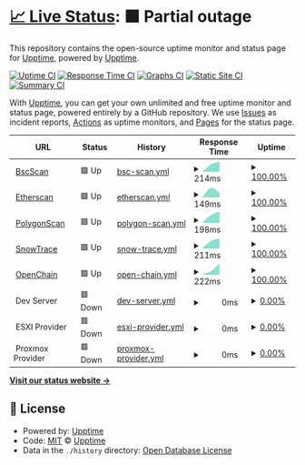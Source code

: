 # [📈 Live Status](https://demo.upptime.js.org): <!--live status--> **🟧 Partial outage**

This repository contains the open-source uptime monitor and status page for [Upptime](https://upptime.js.org), powered by [Upptime](https://github.com/upptime/upptime).

[![Uptime CI](https://github.com/creativefurniture/uptime/workflows/Uptime%20CI/badge.svg)](https://github.com/creativefurniture/uptime/actions?query=workflow%3A%22Uptime+CI%22)
[![Response Time CI](https://github.com/creativefurniture/uptime/workflows/Response%20Time%20CI/badge.svg)](https://github.com/creativefurniture/uptime/actions?query=workflow%3A%22Response+Time+CI%22)
[![Graphs CI](https://github.com/creativefurniture/uptime/workflows/Graphs%20CI/badge.svg)](https://github.com/creativefurniture/uptime/actions?query=workflow%3A%22Graphs+CI%22)
[![Static Site CI](https://github.com/creativefurniture/uptime/workflows/Static%20Site%20CI/badge.svg)](https://github.com/creativefurniture/uptime/actions?query=workflow%3A%22Static+Site+CI%22)
[![Summary CI](https://github.com/creativefurniture/uptime/workflows/Summary%20CI/badge.svg)](https://github.com/creativefurniture/uptime/actions?query=workflow%3A%22Summary+CI%22)

With [Upptime](https://upptime.js.org), you can get your own unlimited and free uptime monitor and status page, powered entirely by a GitHub repository. We use [Issues](https://github.com/upptime/upptime/issues) as incident reports, [Actions](https://github.com/creativefurniture/uptime/actions) as uptime monitors, and [Pages](https://demo.upptime.js.org) for the status page.

<!--start: status pages-->
<!-- This summary is generated by Upptime (https://github.com/upptime/upptime) -->
<!-- Do not edit this manually, your changes will be overwritten -->
<!-- prettier-ignore -->
| URL | Status | History | Response Time | Uptime |
| --- | ------ | ------- | ------------- | ------ |
| <img alt="" src="https://icons.duckduckgo.com/ip3/bscscan.com.ico" height="13"> [BscScan](https://bscscan.com/) | 🟩 Up | [bsc-scan.yml](https://github.com/creativefurniture/uptime/commits/HEAD/history/bsc-scan.yml) | <details><summary><img alt="Response time graph" src="./graphs/bsc-scan/response-time-week.png" height="20"> 214ms</summary><br><a href="https://creativefurniture.github.io/uptime/history/bsc-scan"><img alt="Response time 214" src="https://img.shields.io/endpoint?url=https%3A%2F%2Fraw.githubusercontent.com%2Fcreativefurniture%2Fuptime%2FHEAD%2Fapi%2Fbsc-scan%2Fresponse-time.json"></a><br><a href="https://creativefurniture.github.io/uptime/history/bsc-scan"><img alt="24-hour response time 214" src="https://img.shields.io/endpoint?url=https%3A%2F%2Fraw.githubusercontent.com%2Fcreativefurniture%2Fuptime%2FHEAD%2Fapi%2Fbsc-scan%2Fresponse-time-day.json"></a><br><a href="https://creativefurniture.github.io/uptime/history/bsc-scan"><img alt="7-day response time 214" src="https://img.shields.io/endpoint?url=https%3A%2F%2Fraw.githubusercontent.com%2Fcreativefurniture%2Fuptime%2FHEAD%2Fapi%2Fbsc-scan%2Fresponse-time-week.json"></a><br><a href="https://creativefurniture.github.io/uptime/history/bsc-scan"><img alt="30-day response time 214" src="https://img.shields.io/endpoint?url=https%3A%2F%2Fraw.githubusercontent.com%2Fcreativefurniture%2Fuptime%2FHEAD%2Fapi%2Fbsc-scan%2Fresponse-time-month.json"></a><br><a href="https://creativefurniture.github.io/uptime/history/bsc-scan"><img alt="1-year response time 214" src="https://img.shields.io/endpoint?url=https%3A%2F%2Fraw.githubusercontent.com%2Fcreativefurniture%2Fuptime%2FHEAD%2Fapi%2Fbsc-scan%2Fresponse-time-year.json"></a></details> | <details><summary><a href="https://creativefurniture.github.io/uptime/history/bsc-scan">100.00%</a></summary><a href="https://creativefurniture.github.io/uptime/history/bsc-scan"><img alt="All-time uptime 100.00%" src="https://img.shields.io/endpoint?url=https%3A%2F%2Fraw.githubusercontent.com%2Fcreativefurniture%2Fuptime%2FHEAD%2Fapi%2Fbsc-scan%2Fuptime.json"></a><br><a href="https://creativefurniture.github.io/uptime/history/bsc-scan"><img alt="24-hour uptime 100.00%" src="https://img.shields.io/endpoint?url=https%3A%2F%2Fraw.githubusercontent.com%2Fcreativefurniture%2Fuptime%2FHEAD%2Fapi%2Fbsc-scan%2Fuptime-day.json"></a><br><a href="https://creativefurniture.github.io/uptime/history/bsc-scan"><img alt="7-day uptime 100.00%" src="https://img.shields.io/endpoint?url=https%3A%2F%2Fraw.githubusercontent.com%2Fcreativefurniture%2Fuptime%2FHEAD%2Fapi%2Fbsc-scan%2Fuptime-week.json"></a><br><a href="https://creativefurniture.github.io/uptime/history/bsc-scan"><img alt="30-day uptime 100.00%" src="https://img.shields.io/endpoint?url=https%3A%2F%2Fraw.githubusercontent.com%2Fcreativefurniture%2Fuptime%2FHEAD%2Fapi%2Fbsc-scan%2Fuptime-month.json"></a><br><a href="https://creativefurniture.github.io/uptime/history/bsc-scan"><img alt="1-year uptime 100.00%" src="https://img.shields.io/endpoint?url=https%3A%2F%2Fraw.githubusercontent.com%2Fcreativefurniture%2Fuptime%2FHEAD%2Fapi%2Fbsc-scan%2Fuptime-year.json"></a></details>
| <img alt="" src="https://icons.duckduckgo.com/ip3/etherscan.io.ico" height="13"> [Etherscan](https://etherscan.io/) | 🟩 Up | [etherscan.yml](https://github.com/creativefurniture/uptime/commits/HEAD/history/etherscan.yml) | <details><summary><img alt="Response time graph" src="./graphs/etherscan/response-time-week.png" height="20"> 149ms</summary><br><a href="https://creativefurniture.github.io/uptime/history/etherscan"><img alt="Response time 149" src="https://img.shields.io/endpoint?url=https%3A%2F%2Fraw.githubusercontent.com%2Fcreativefurniture%2Fuptime%2FHEAD%2Fapi%2Fetherscan%2Fresponse-time.json"></a><br><a href="https://creativefurniture.github.io/uptime/history/etherscan"><img alt="24-hour response time 149" src="https://img.shields.io/endpoint?url=https%3A%2F%2Fraw.githubusercontent.com%2Fcreativefurniture%2Fuptime%2FHEAD%2Fapi%2Fetherscan%2Fresponse-time-day.json"></a><br><a href="https://creativefurniture.github.io/uptime/history/etherscan"><img alt="7-day response time 149" src="https://img.shields.io/endpoint?url=https%3A%2F%2Fraw.githubusercontent.com%2Fcreativefurniture%2Fuptime%2FHEAD%2Fapi%2Fetherscan%2Fresponse-time-week.json"></a><br><a href="https://creativefurniture.github.io/uptime/history/etherscan"><img alt="30-day response time 149" src="https://img.shields.io/endpoint?url=https%3A%2F%2Fraw.githubusercontent.com%2Fcreativefurniture%2Fuptime%2FHEAD%2Fapi%2Fetherscan%2Fresponse-time-month.json"></a><br><a href="https://creativefurniture.github.io/uptime/history/etherscan"><img alt="1-year response time 149" src="https://img.shields.io/endpoint?url=https%3A%2F%2Fraw.githubusercontent.com%2Fcreativefurniture%2Fuptime%2FHEAD%2Fapi%2Fetherscan%2Fresponse-time-year.json"></a></details> | <details><summary><a href="https://creativefurniture.github.io/uptime/history/etherscan">100.00%</a></summary><a href="https://creativefurniture.github.io/uptime/history/etherscan"><img alt="All-time uptime 100.00%" src="https://img.shields.io/endpoint?url=https%3A%2F%2Fraw.githubusercontent.com%2Fcreativefurniture%2Fuptime%2FHEAD%2Fapi%2Fetherscan%2Fuptime.json"></a><br><a href="https://creativefurniture.github.io/uptime/history/etherscan"><img alt="24-hour uptime 100.00%" src="https://img.shields.io/endpoint?url=https%3A%2F%2Fraw.githubusercontent.com%2Fcreativefurniture%2Fuptime%2FHEAD%2Fapi%2Fetherscan%2Fuptime-day.json"></a><br><a href="https://creativefurniture.github.io/uptime/history/etherscan"><img alt="7-day uptime 100.00%" src="https://img.shields.io/endpoint?url=https%3A%2F%2Fraw.githubusercontent.com%2Fcreativefurniture%2Fuptime%2FHEAD%2Fapi%2Fetherscan%2Fuptime-week.json"></a><br><a href="https://creativefurniture.github.io/uptime/history/etherscan"><img alt="30-day uptime 100.00%" src="https://img.shields.io/endpoint?url=https%3A%2F%2Fraw.githubusercontent.com%2Fcreativefurniture%2Fuptime%2FHEAD%2Fapi%2Fetherscan%2Fuptime-month.json"></a><br><a href="https://creativefurniture.github.io/uptime/history/etherscan"><img alt="1-year uptime 100.00%" src="https://img.shields.io/endpoint?url=https%3A%2F%2Fraw.githubusercontent.com%2Fcreativefurniture%2Fuptime%2FHEAD%2Fapi%2Fetherscan%2Fuptime-year.json"></a></details>
| <img alt="" src="https://icons.duckduckgo.com/ip3/polygonscan.com.ico" height="13"> [PolygonScan](https://polygonscan.com/) | 🟩 Up | [polygon-scan.yml](https://github.com/creativefurniture/uptime/commits/HEAD/history/polygon-scan.yml) | <details><summary><img alt="Response time graph" src="./graphs/polygon-scan/response-time-week.png" height="20"> 198ms</summary><br><a href="https://creativefurniture.github.io/uptime/history/polygon-scan"><img alt="Response time 198" src="https://img.shields.io/endpoint?url=https%3A%2F%2Fraw.githubusercontent.com%2Fcreativefurniture%2Fuptime%2FHEAD%2Fapi%2Fpolygon-scan%2Fresponse-time.json"></a><br><a href="https://creativefurniture.github.io/uptime/history/polygon-scan"><img alt="24-hour response time 198" src="https://img.shields.io/endpoint?url=https%3A%2F%2Fraw.githubusercontent.com%2Fcreativefurniture%2Fuptime%2FHEAD%2Fapi%2Fpolygon-scan%2Fresponse-time-day.json"></a><br><a href="https://creativefurniture.github.io/uptime/history/polygon-scan"><img alt="7-day response time 198" src="https://img.shields.io/endpoint?url=https%3A%2F%2Fraw.githubusercontent.com%2Fcreativefurniture%2Fuptime%2FHEAD%2Fapi%2Fpolygon-scan%2Fresponse-time-week.json"></a><br><a href="https://creativefurniture.github.io/uptime/history/polygon-scan"><img alt="30-day response time 198" src="https://img.shields.io/endpoint?url=https%3A%2F%2Fraw.githubusercontent.com%2Fcreativefurniture%2Fuptime%2FHEAD%2Fapi%2Fpolygon-scan%2Fresponse-time-month.json"></a><br><a href="https://creativefurniture.github.io/uptime/history/polygon-scan"><img alt="1-year response time 198" src="https://img.shields.io/endpoint?url=https%3A%2F%2Fraw.githubusercontent.com%2Fcreativefurniture%2Fuptime%2FHEAD%2Fapi%2Fpolygon-scan%2Fresponse-time-year.json"></a></details> | <details><summary><a href="https://creativefurniture.github.io/uptime/history/polygon-scan">100.00%</a></summary><a href="https://creativefurniture.github.io/uptime/history/polygon-scan"><img alt="All-time uptime 100.00%" src="https://img.shields.io/endpoint?url=https%3A%2F%2Fraw.githubusercontent.com%2Fcreativefurniture%2Fuptime%2FHEAD%2Fapi%2Fpolygon-scan%2Fuptime.json"></a><br><a href="https://creativefurniture.github.io/uptime/history/polygon-scan"><img alt="24-hour uptime 100.00%" src="https://img.shields.io/endpoint?url=https%3A%2F%2Fraw.githubusercontent.com%2Fcreativefurniture%2Fuptime%2FHEAD%2Fapi%2Fpolygon-scan%2Fuptime-day.json"></a><br><a href="https://creativefurniture.github.io/uptime/history/polygon-scan"><img alt="7-day uptime 100.00%" src="https://img.shields.io/endpoint?url=https%3A%2F%2Fraw.githubusercontent.com%2Fcreativefurniture%2Fuptime%2FHEAD%2Fapi%2Fpolygon-scan%2Fuptime-week.json"></a><br><a href="https://creativefurniture.github.io/uptime/history/polygon-scan"><img alt="30-day uptime 100.00%" src="https://img.shields.io/endpoint?url=https%3A%2F%2Fraw.githubusercontent.com%2Fcreativefurniture%2Fuptime%2FHEAD%2Fapi%2Fpolygon-scan%2Fuptime-month.json"></a><br><a href="https://creativefurniture.github.io/uptime/history/polygon-scan"><img alt="1-year uptime 100.00%" src="https://img.shields.io/endpoint?url=https%3A%2F%2Fraw.githubusercontent.com%2Fcreativefurniture%2Fuptime%2FHEAD%2Fapi%2Fpolygon-scan%2Fuptime-year.json"></a></details>
| <img alt="" src="https://icons.duckduckgo.com/ip3/snowtrace.io.ico" height="13"> [SnowTrace](https://snowtrace.io/) | 🟩 Up | [snow-trace.yml](https://github.com/creativefurniture/uptime/commits/HEAD/history/snow-trace.yml) | <details><summary><img alt="Response time graph" src="./graphs/snow-trace/response-time-week.png" height="20"> 211ms</summary><br><a href="https://creativefurniture.github.io/uptime/history/snow-trace"><img alt="Response time 211" src="https://img.shields.io/endpoint?url=https%3A%2F%2Fraw.githubusercontent.com%2Fcreativefurniture%2Fuptime%2FHEAD%2Fapi%2Fsnow-trace%2Fresponse-time.json"></a><br><a href="https://creativefurniture.github.io/uptime/history/snow-trace"><img alt="24-hour response time 211" src="https://img.shields.io/endpoint?url=https%3A%2F%2Fraw.githubusercontent.com%2Fcreativefurniture%2Fuptime%2FHEAD%2Fapi%2Fsnow-trace%2Fresponse-time-day.json"></a><br><a href="https://creativefurniture.github.io/uptime/history/snow-trace"><img alt="7-day response time 211" src="https://img.shields.io/endpoint?url=https%3A%2F%2Fraw.githubusercontent.com%2Fcreativefurniture%2Fuptime%2FHEAD%2Fapi%2Fsnow-trace%2Fresponse-time-week.json"></a><br><a href="https://creativefurniture.github.io/uptime/history/snow-trace"><img alt="30-day response time 211" src="https://img.shields.io/endpoint?url=https%3A%2F%2Fraw.githubusercontent.com%2Fcreativefurniture%2Fuptime%2FHEAD%2Fapi%2Fsnow-trace%2Fresponse-time-month.json"></a><br><a href="https://creativefurniture.github.io/uptime/history/snow-trace"><img alt="1-year response time 211" src="https://img.shields.io/endpoint?url=https%3A%2F%2Fraw.githubusercontent.com%2Fcreativefurniture%2Fuptime%2FHEAD%2Fapi%2Fsnow-trace%2Fresponse-time-year.json"></a></details> | <details><summary><a href="https://creativefurniture.github.io/uptime/history/snow-trace">100.00%</a></summary><a href="https://creativefurniture.github.io/uptime/history/snow-trace"><img alt="All-time uptime 100.00%" src="https://img.shields.io/endpoint?url=https%3A%2F%2Fraw.githubusercontent.com%2Fcreativefurniture%2Fuptime%2FHEAD%2Fapi%2Fsnow-trace%2Fuptime.json"></a><br><a href="https://creativefurniture.github.io/uptime/history/snow-trace"><img alt="24-hour uptime 100.00%" src="https://img.shields.io/endpoint?url=https%3A%2F%2Fraw.githubusercontent.com%2Fcreativefurniture%2Fuptime%2FHEAD%2Fapi%2Fsnow-trace%2Fuptime-day.json"></a><br><a href="https://creativefurniture.github.io/uptime/history/snow-trace"><img alt="7-day uptime 100.00%" src="https://img.shields.io/endpoint?url=https%3A%2F%2Fraw.githubusercontent.com%2Fcreativefurniture%2Fuptime%2FHEAD%2Fapi%2Fsnow-trace%2Fuptime-week.json"></a><br><a href="https://creativefurniture.github.io/uptime/history/snow-trace"><img alt="30-day uptime 100.00%" src="https://img.shields.io/endpoint?url=https%3A%2F%2Fraw.githubusercontent.com%2Fcreativefurniture%2Fuptime%2FHEAD%2Fapi%2Fsnow-trace%2Fuptime-month.json"></a><br><a href="https://creativefurniture.github.io/uptime/history/snow-trace"><img alt="1-year uptime 100.00%" src="https://img.shields.io/endpoint?url=https%3A%2F%2Fraw.githubusercontent.com%2Fcreativefurniture%2Fuptime%2FHEAD%2Fapi%2Fsnow-trace%2Fuptime-year.json"></a></details>
| <img alt="" src="https://icons.duckduckgo.com/ip3/openchain.xyz.ico" height="13"> [OpenChain](https://openchain.xyz/) | 🟩 Up | [open-chain.yml](https://github.com/creativefurniture/uptime/commits/HEAD/history/open-chain.yml) | <details><summary><img alt="Response time graph" src="./graphs/open-chain/response-time-week.png" height="20"> 222ms</summary><br><a href="https://creativefurniture.github.io/uptime/history/open-chain"><img alt="Response time 222" src="https://img.shields.io/endpoint?url=https%3A%2F%2Fraw.githubusercontent.com%2Fcreativefurniture%2Fuptime%2FHEAD%2Fapi%2Fopen-chain%2Fresponse-time.json"></a><br><a href="https://creativefurniture.github.io/uptime/history/open-chain"><img alt="24-hour response time 222" src="https://img.shields.io/endpoint?url=https%3A%2F%2Fraw.githubusercontent.com%2Fcreativefurniture%2Fuptime%2FHEAD%2Fapi%2Fopen-chain%2Fresponse-time-day.json"></a><br><a href="https://creativefurniture.github.io/uptime/history/open-chain"><img alt="7-day response time 222" src="https://img.shields.io/endpoint?url=https%3A%2F%2Fraw.githubusercontent.com%2Fcreativefurniture%2Fuptime%2FHEAD%2Fapi%2Fopen-chain%2Fresponse-time-week.json"></a><br><a href="https://creativefurniture.github.io/uptime/history/open-chain"><img alt="30-day response time 222" src="https://img.shields.io/endpoint?url=https%3A%2F%2Fraw.githubusercontent.com%2Fcreativefurniture%2Fuptime%2FHEAD%2Fapi%2Fopen-chain%2Fresponse-time-month.json"></a><br><a href="https://creativefurniture.github.io/uptime/history/open-chain"><img alt="1-year response time 222" src="https://img.shields.io/endpoint?url=https%3A%2F%2Fraw.githubusercontent.com%2Fcreativefurniture%2Fuptime%2FHEAD%2Fapi%2Fopen-chain%2Fresponse-time-year.json"></a></details> | <details><summary><a href="https://creativefurniture.github.io/uptime/history/open-chain">100.00%</a></summary><a href="https://creativefurniture.github.io/uptime/history/open-chain"><img alt="All-time uptime 100.00%" src="https://img.shields.io/endpoint?url=https%3A%2F%2Fraw.githubusercontent.com%2Fcreativefurniture%2Fuptime%2FHEAD%2Fapi%2Fopen-chain%2Fuptime.json"></a><br><a href="https://creativefurniture.github.io/uptime/history/open-chain"><img alt="24-hour uptime 100.00%" src="https://img.shields.io/endpoint?url=https%3A%2F%2Fraw.githubusercontent.com%2Fcreativefurniture%2Fuptime%2FHEAD%2Fapi%2Fopen-chain%2Fuptime-day.json"></a><br><a href="https://creativefurniture.github.io/uptime/history/open-chain"><img alt="7-day uptime 100.00%" src="https://img.shields.io/endpoint?url=https%3A%2F%2Fraw.githubusercontent.com%2Fcreativefurniture%2Fuptime%2FHEAD%2Fapi%2Fopen-chain%2Fuptime-week.json"></a><br><a href="https://creativefurniture.github.io/uptime/history/open-chain"><img alt="30-day uptime 100.00%" src="https://img.shields.io/endpoint?url=https%3A%2F%2Fraw.githubusercontent.com%2Fcreativefurniture%2Fuptime%2FHEAD%2Fapi%2Fopen-chain%2Fuptime-month.json"></a><br><a href="https://creativefurniture.github.io/uptime/history/open-chain"><img alt="1-year uptime 100.00%" src="https://img.shields.io/endpoint?url=https%3A%2F%2Fraw.githubusercontent.com%2Fcreativefurniture%2Fuptime%2FHEAD%2Fapi%2Fopen-chain%2Fuptime-year.json"></a></details>
| <img alt="" src="https://icons.duckduckgo.com/ip3/null.ico" height="13"> Dev Server | 🟥 Down | [dev-server.yml](https://github.com/creativefurniture/uptime/commits/HEAD/history/dev-server.yml) | <details><summary><img alt="Response time graph" src="./graphs/dev-server/response-time-week.png" height="20"> 0ms</summary><br><a href="https://creativefurniture.github.io/uptime/history/dev-server"><img alt="Response time 0" src="https://img.shields.io/endpoint?url=https%3A%2F%2Fraw.githubusercontent.com%2Fcreativefurniture%2Fuptime%2FHEAD%2Fapi%2Fdev-server%2Fresponse-time.json"></a><br><a href="https://creativefurniture.github.io/uptime/history/dev-server"><img alt="24-hour response time 0" src="https://img.shields.io/endpoint?url=https%3A%2F%2Fraw.githubusercontent.com%2Fcreativefurniture%2Fuptime%2FHEAD%2Fapi%2Fdev-server%2Fresponse-time-day.json"></a><br><a href="https://creativefurniture.github.io/uptime/history/dev-server"><img alt="7-day response time 0" src="https://img.shields.io/endpoint?url=https%3A%2F%2Fraw.githubusercontent.com%2Fcreativefurniture%2Fuptime%2FHEAD%2Fapi%2Fdev-server%2Fresponse-time-week.json"></a><br><a href="https://creativefurniture.github.io/uptime/history/dev-server"><img alt="30-day response time 0" src="https://img.shields.io/endpoint?url=https%3A%2F%2Fraw.githubusercontent.com%2Fcreativefurniture%2Fuptime%2FHEAD%2Fapi%2Fdev-server%2Fresponse-time-month.json"></a><br><a href="https://creativefurniture.github.io/uptime/history/dev-server"><img alt="1-year response time 0" src="https://img.shields.io/endpoint?url=https%3A%2F%2Fraw.githubusercontent.com%2Fcreativefurniture%2Fuptime%2FHEAD%2Fapi%2Fdev-server%2Fresponse-time-year.json"></a></details> | <details><summary><a href="https://creativefurniture.github.io/uptime/history/dev-server">0.00%</a></summary><a href="https://creativefurniture.github.io/uptime/history/dev-server"><img alt="All-time uptime 0.00%" src="https://img.shields.io/endpoint?url=https%3A%2F%2Fraw.githubusercontent.com%2Fcreativefurniture%2Fuptime%2FHEAD%2Fapi%2Fdev-server%2Fuptime.json"></a><br><a href="https://creativefurniture.github.io/uptime/history/dev-server"><img alt="24-hour uptime 0.00%" src="https://img.shields.io/endpoint?url=https%3A%2F%2Fraw.githubusercontent.com%2Fcreativefurniture%2Fuptime%2FHEAD%2Fapi%2Fdev-server%2Fuptime-day.json"></a><br><a href="https://creativefurniture.github.io/uptime/history/dev-server"><img alt="7-day uptime 0.00%" src="https://img.shields.io/endpoint?url=https%3A%2F%2Fraw.githubusercontent.com%2Fcreativefurniture%2Fuptime%2FHEAD%2Fapi%2Fdev-server%2Fuptime-week.json"></a><br><a href="https://creativefurniture.github.io/uptime/history/dev-server"><img alt="30-day uptime 0.00%" src="https://img.shields.io/endpoint?url=https%3A%2F%2Fraw.githubusercontent.com%2Fcreativefurniture%2Fuptime%2FHEAD%2Fapi%2Fdev-server%2Fuptime-month.json"></a><br><a href="https://creativefurniture.github.io/uptime/history/dev-server"><img alt="1-year uptime 0.00%" src="https://img.shields.io/endpoint?url=https%3A%2F%2Fraw.githubusercontent.com%2Fcreativefurniture%2Fuptime%2FHEAD%2Fapi%2Fdev-server%2Fuptime-year.json"></a></details>
| <img alt="" src="https://icons.duckduckgo.com/ip3/null.ico" height="13"> ESXI Provider | 🟥 Down | [esxi-provider.yml](https://github.com/creativefurniture/uptime/commits/HEAD/history/esxi-provider.yml) | <details><summary><img alt="Response time graph" src="./graphs/esxi-provider/response-time-week.png" height="20"> 0ms</summary><br><a href="https://creativefurniture.github.io/uptime/history/esxi-provider"><img alt="Response time 0" src="https://img.shields.io/endpoint?url=https%3A%2F%2Fraw.githubusercontent.com%2Fcreativefurniture%2Fuptime%2FHEAD%2Fapi%2Fesxi-provider%2Fresponse-time.json"></a><br><a href="https://creativefurniture.github.io/uptime/history/esxi-provider"><img alt="24-hour response time 0" src="https://img.shields.io/endpoint?url=https%3A%2F%2Fraw.githubusercontent.com%2Fcreativefurniture%2Fuptime%2FHEAD%2Fapi%2Fesxi-provider%2Fresponse-time-day.json"></a><br><a href="https://creativefurniture.github.io/uptime/history/esxi-provider"><img alt="7-day response time 0" src="https://img.shields.io/endpoint?url=https%3A%2F%2Fraw.githubusercontent.com%2Fcreativefurniture%2Fuptime%2FHEAD%2Fapi%2Fesxi-provider%2Fresponse-time-week.json"></a><br><a href="https://creativefurniture.github.io/uptime/history/esxi-provider"><img alt="30-day response time 0" src="https://img.shields.io/endpoint?url=https%3A%2F%2Fraw.githubusercontent.com%2Fcreativefurniture%2Fuptime%2FHEAD%2Fapi%2Fesxi-provider%2Fresponse-time-month.json"></a><br><a href="https://creativefurniture.github.io/uptime/history/esxi-provider"><img alt="1-year response time 0" src="https://img.shields.io/endpoint?url=https%3A%2F%2Fraw.githubusercontent.com%2Fcreativefurniture%2Fuptime%2FHEAD%2Fapi%2Fesxi-provider%2Fresponse-time-year.json"></a></details> | <details><summary><a href="https://creativefurniture.github.io/uptime/history/esxi-provider">0.00%</a></summary><a href="https://creativefurniture.github.io/uptime/history/esxi-provider"><img alt="All-time uptime 0.00%" src="https://img.shields.io/endpoint?url=https%3A%2F%2Fraw.githubusercontent.com%2Fcreativefurniture%2Fuptime%2FHEAD%2Fapi%2Fesxi-provider%2Fuptime.json"></a><br><a href="https://creativefurniture.github.io/uptime/history/esxi-provider"><img alt="24-hour uptime 0.00%" src="https://img.shields.io/endpoint?url=https%3A%2F%2Fraw.githubusercontent.com%2Fcreativefurniture%2Fuptime%2FHEAD%2Fapi%2Fesxi-provider%2Fuptime-day.json"></a><br><a href="https://creativefurniture.github.io/uptime/history/esxi-provider"><img alt="7-day uptime 0.00%" src="https://img.shields.io/endpoint?url=https%3A%2F%2Fraw.githubusercontent.com%2Fcreativefurniture%2Fuptime%2FHEAD%2Fapi%2Fesxi-provider%2Fuptime-week.json"></a><br><a href="https://creativefurniture.github.io/uptime/history/esxi-provider"><img alt="30-day uptime 0.00%" src="https://img.shields.io/endpoint?url=https%3A%2F%2Fraw.githubusercontent.com%2Fcreativefurniture%2Fuptime%2FHEAD%2Fapi%2Fesxi-provider%2Fuptime-month.json"></a><br><a href="https://creativefurniture.github.io/uptime/history/esxi-provider"><img alt="1-year uptime 0.00%" src="https://img.shields.io/endpoint?url=https%3A%2F%2Fraw.githubusercontent.com%2Fcreativefurniture%2Fuptime%2FHEAD%2Fapi%2Fesxi-provider%2Fuptime-year.json"></a></details>
| <img alt="" src="https://icons.duckduckgo.com/ip3/null.ico" height="13"> Proxmox Provider | 🟥 Down | [proxmox-provider.yml](https://github.com/creativefurniture/uptime/commits/HEAD/history/proxmox-provider.yml) | <details><summary><img alt="Response time graph" src="./graphs/proxmox-provider/response-time-week.png" height="20"> 0ms</summary><br><a href="https://creativefurniture.github.io/uptime/history/proxmox-provider"><img alt="Response time 0" src="https://img.shields.io/endpoint?url=https%3A%2F%2Fraw.githubusercontent.com%2Fcreativefurniture%2Fuptime%2FHEAD%2Fapi%2Fproxmox-provider%2Fresponse-time.json"></a><br><a href="https://creativefurniture.github.io/uptime/history/proxmox-provider"><img alt="24-hour response time 0" src="https://img.shields.io/endpoint?url=https%3A%2F%2Fraw.githubusercontent.com%2Fcreativefurniture%2Fuptime%2FHEAD%2Fapi%2Fproxmox-provider%2Fresponse-time-day.json"></a><br><a href="https://creativefurniture.github.io/uptime/history/proxmox-provider"><img alt="7-day response time 0" src="https://img.shields.io/endpoint?url=https%3A%2F%2Fraw.githubusercontent.com%2Fcreativefurniture%2Fuptime%2FHEAD%2Fapi%2Fproxmox-provider%2Fresponse-time-week.json"></a><br><a href="https://creativefurniture.github.io/uptime/history/proxmox-provider"><img alt="30-day response time 0" src="https://img.shields.io/endpoint?url=https%3A%2F%2Fraw.githubusercontent.com%2Fcreativefurniture%2Fuptime%2FHEAD%2Fapi%2Fproxmox-provider%2Fresponse-time-month.json"></a><br><a href="https://creativefurniture.github.io/uptime/history/proxmox-provider"><img alt="1-year response time 0" src="https://img.shields.io/endpoint?url=https%3A%2F%2Fraw.githubusercontent.com%2Fcreativefurniture%2Fuptime%2FHEAD%2Fapi%2Fproxmox-provider%2Fresponse-time-year.json"></a></details> | <details><summary><a href="https://creativefurniture.github.io/uptime/history/proxmox-provider">0.00%</a></summary><a href="https://creativefurniture.github.io/uptime/history/proxmox-provider"><img alt="All-time uptime 0.00%" src="https://img.shields.io/endpoint?url=https%3A%2F%2Fraw.githubusercontent.com%2Fcreativefurniture%2Fuptime%2FHEAD%2Fapi%2Fproxmox-provider%2Fuptime.json"></a><br><a href="https://creativefurniture.github.io/uptime/history/proxmox-provider"><img alt="24-hour uptime 0.00%" src="https://img.shields.io/endpoint?url=https%3A%2F%2Fraw.githubusercontent.com%2Fcreativefurniture%2Fuptime%2FHEAD%2Fapi%2Fproxmox-provider%2Fuptime-day.json"></a><br><a href="https://creativefurniture.github.io/uptime/history/proxmox-provider"><img alt="7-day uptime 0.00%" src="https://img.shields.io/endpoint?url=https%3A%2F%2Fraw.githubusercontent.com%2Fcreativefurniture%2Fuptime%2FHEAD%2Fapi%2Fproxmox-provider%2Fuptime-week.json"></a><br><a href="https://creativefurniture.github.io/uptime/history/proxmox-provider"><img alt="30-day uptime 0.00%" src="https://img.shields.io/endpoint?url=https%3A%2F%2Fraw.githubusercontent.com%2Fcreativefurniture%2Fuptime%2FHEAD%2Fapi%2Fproxmox-provider%2Fuptime-month.json"></a><br><a href="https://creativefurniture.github.io/uptime/history/proxmox-provider"><img alt="1-year uptime 0.00%" src="https://img.shields.io/endpoint?url=https%3A%2F%2Fraw.githubusercontent.com%2Fcreativefurniture%2Fuptime%2FHEAD%2Fapi%2Fproxmox-provider%2Fuptime-year.json"></a></details>

<!--end: status pages-->

[**Visit our status website →**](https://demo.upptime.js.org)

## 📄 License

- Powered by: [Upptime](https://github.com/upptime/upptime)
- Code: [MIT](./LICENSE) © [Upptime](https://upptime.js.org)
- Data in the `./history` directory: [Open Database License](https://opendatacommons.org/licenses/odbl/1-0/)
